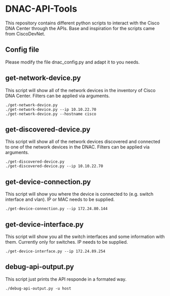 # DNAC-API-Tools

This repository contains different python scripts to interact with the Cisco DNA Center through the APIs. Base and inspiration for the scripts came from CiscoDevNet.

## Config file
Please modify the file dnac_config.py and adapt it to you needs.

## get-network-device.py
This script will show all of the network devices in the inventory of Cisco DNA Center. Filters can be applied via arguments.
```buildoutcfg
./get-network-device.py
./get-network-device.py --ip 10.10.22.70
./get-network-device.py --hostname cisco

```

## get-discovered-device.py
This script will show all of the network devices discovered and connected to one of the network devices in the DNAC. Filters can be applied via arguments.
```buildoutcfg
./get-discovered-device.py
./get-discovered-device.py --ip 10.10.22.70

```

## get-device-connection.py
This script will show you where the device is connected to (e.g. switch interface and vlan). IP or MAC needs to be supplied.
```buildoutcfg
./get-device-connection.py --ip 172.24.80.144

```

## get-device-interface.py
This script will show you all the switch interfaces and some information with them. Currently only for switches. IP needs to be supplied.
```buildoutcfg
./get-device-interface.py --ip 172.24.89.254

```

## debug-api-output.py
This script just prints the API responde in a formated way.
```buildoutcfg
./debug-api-output.py -u host

```
